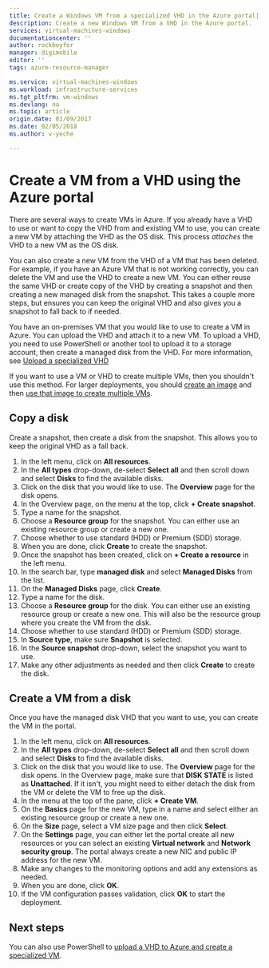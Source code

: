```yaml
---
title: Create a Windows VM from a specialized VHD in the Azure portal| Azure
description: Create a new Windows VM from a VHD in the Azure portal.
services: virtual-machines-windows
documentationcenter: ''
author: rockboyfor
manager: digimobile
editor: ''
tags: azure-resource-manager

ms.service: virtual-machines-windows
ms.workload: infrastructure-services
ms.tgt_pltfrm: vm-windows
ms.devlang: na
ms.topic: article
origin.date: 01/09/2017
ms.date: 02/05/2018
ms.author: v-yeche

---
```

# Create a VM from a VHD using the Azure portal

There are several ways to create VMs in Azure. If you already have a VHD to use or want to copy the VHD from and existing VM to use, you can create a new VM by attaching the VHD as the OS disk. This process *attaches* the VHD to a new VM as the OS disk.

You can also create a new VM  from the VHD of a VM that has been deleted. For example, if you have an Azure VM that is not working correctly, you can delete the VM and use the VHD to create a new VM. You can either reuse the same VHD or create copy of the VHD by creating a snapshot and then creating a new managed disk from the snapshot. This takes a couple more steps, but ensures you can keep the original VHD and also gives you a snapshot to fall back to if needed.

You have an on-premises VM that you would like to use to create a VM in Azure. You can upload the VHD and attach it to a new VM. To upload a VHD, you need to use PowerShell or another tool to upload it to a storage account, then create a managed disk from the VHD. For more information, see [Upload a specialized VHD](create-vm-specialized.md#option-2-upload-a-specialized-vhd)

If you want to use a VM or VHD to create multiple VMs, then you shouldn't use this method. For larger deployments, you should [create an image](capture-image-resource.md) and then [use that image to create multiple VMs](create-vm-generalized-managed.md).

## Copy a disk

Create a snapshot, then create a disk from the snapshot. This allows you to keep the original VHD as a fall back.

1. In the left menu, click on **All resources**.
2. In the **All types** drop-down, de-select **Select all** and then scroll down and select **Disks** to find the available disks.
3. Click on the disk that you would like to use. The **Overview** page for the disk opens.
4. In the Overview page, on the menu at the top, click **+ Create snapshot**. 
5. Type a name for the snapshot.
6. Choose a **Resource group** for the snapshot. You can either use an existing resource group or create a new one.
7. Choose whether to use standard (HDD) or Premium (SDD) storage.
8. When you are done, click **Create** to create the snapshot.
9. Once the snapshot has been created, click on **+ Create a resource** in the left menu.
10. In the search bar, type **managed disk** and select **Managed Disks** from the list.
11. On the **Managed Disks** page, click **Create**.
12. Type a name for the disk.
13. Choose a **Resource group** for the disk. You can either use an existing resource group or create a new one. This will also be the resource group where you create the VM from the disk.
14. Choose whether to use standard (HDD) or Premium (SDD) storage.
15. In **Source type**, make sure **Snapshot** is selected.
16. In the **Source snapshot** drop-down, select the snapshot you want to use.
17. Make any other adjustments as needed and then click **Create** to create the disk.

## Create a VM from a disk

Once you have the managed disk VHD that you want to use, you can create the VM in the portal.

1. In the left menu, click on **All resources**.
2. In the **All types** drop-down, de-select **Select all** and then scroll down and select **Disks** to find the available disks.
3. Click on the disk that you would like to use. The **Overview** page for the disk opens.
In the Overview page, make sure that **DISK STATE** is listed as **Unattached**. If it isn't, you might need to either detach the disk from the VM or delete the VM to free up the disk.
4. In the menu at the top of the pane, click **+ Create VM**.
5. On the **Basics** page for the new VM, type in a name and select either an existing resource group or create a new one.
6. On the **Size** page, select a VM size page and then click **Select**.
7. On the **Settings** page, you can either let the portal create all new resources or you can select an existing **Virtual network** and **Network security group**. The portal always create a new NIC and public IP address for the new VM. 
8. Make any changes to the monitoring options and add any extensions as needed.
9. When you are done, click **OK**. 
10. If the VM configuration passes validation, click **OK** to start the deployment.

## Next steps

You can also use PowerShell to [upload a VHD to Azure and create a specialized VM](create-vm-specialized.md).

<!--Update_Description: new article on create VM with specialized disk on portal -->
<!--ms.date: 02/05/2018-->